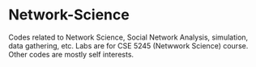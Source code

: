 # Network-Science
Codes related to Network Science, Social Network Analysis, simulation, data gathering, etc.
Labs are for CSE 5245 (Netwwork Science) course.
Other codes are mostly self interests.
